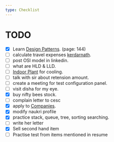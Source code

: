 ```yaml
---
type: Checklist
---
```


# TODO

- [x] Learn [Design Patterns](./Personal/DesignPattern/Introduction.md). (page: 144)
- [ ] calculate travel expenses [kerdarnath](./Misc/Tour/Kedarnath.md).
- [ ] post OSI model in linkedin.
- [ ] what are HLD & LLD.
- [ ] [Indoor Plant](./Misc/IndoorPlant.md) for cooling.
- [ ] talk with sir about retension amount.
- [ ] create a meeting for test configuration panel.
- [ ] visit disha for my eye.
- [x] buy nifty bees stock.
- [ ] complain letter to cesc
- [x] apply to [Companies](./Misc/Companies.md).
- [x] modify naukri profile
- [x] practice stack, queue, tree, sorting searching.
- [ ] write her letter
- [x] Sell second hand item
- [ ] Practise test from items mentioned in resume
